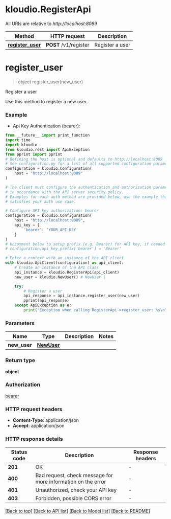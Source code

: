 # kloudio.RegisterApi

All URIs are relative to *http://localhost:8089*

Method | HTTP request | Description
------------- | ------------- | -------------
[**register_user**](RegisterApi.md#register_user) | **POST** /v1/register | Register a user


# **register_user**
> object register_user(new_user)

Register a user

Use this method to register a new user.

### Example

* Api Key Authentication (bearer):
```python
from __future__ import print_function
import time
import kloudio
from kloudio.rest import ApiException
from pprint import pprint
# Defining the host is optional and defaults to http://localhost:8089
# See configuration.py for a list of all supported configuration parameters.
configuration = kloudio.Configuration(
    host = "http://localhost:8089"
)

# The client must configure the authentication and authorization parameters
# in accordance with the API server security policy.
# Examples for each auth method are provided below, use the example that
# satisfies your auth use case.

# Configure API key authorization: bearer
configuration = kloudio.Configuration(
    host = "http://localhost:8089",
    api_key = {
        'bearer': 'YOUR_API_KEY'
    }
)
# Uncomment below to setup prefix (e.g. Bearer) for API key, if needed
# configuration.api_key_prefix['bearer'] = 'Bearer'

# Enter a context with an instance of the API client
with kloudio.ApiClient(configuration) as api_client:
    # Create an instance of the API class
    api_instance = kloudio.RegisterApi(api_client)
    new_user = kloudio.NewUser() # NewUser | 

    try:
        # Register a user
        api_response = api_instance.register_user(new_user)
        pprint(api_response)
    except ApiException as e:
        print("Exception when calling RegisterApi->register_user: %s\n" % e)
```

### Parameters

Name | Type | Description  | Notes
------------- | ------------- | ------------- | -------------
 **new_user** | [**NewUser**](NewUser.md)|  | 

### Return type

**object**

### Authorization

[bearer](../README.md#bearer)

### HTTP request headers

 - **Content-Type**: application/json
 - **Accept**: application/json

### HTTP response details
| Status code | Description | Response headers |
|-------------|-------------|------------------|
**201** | OK |  -  |
**400** | Bad request, check message for more information on the error |  -  |
**401** | Unauthorized, check your API key |  -  |
**403** | Forbidden, possible CORS error |  -  |

[[Back to top]](#) [[Back to API list]](../README.md#documentation-for-api-endpoints) [[Back to Model list]](../README.md#documentation-for-models) [[Back to README]](../README.md)

